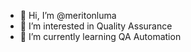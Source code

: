 - 👋 Hi, I’m @meritonluma
- 👀 I’m interested in Quality Assurance 
- 🌱 I’m currently learning QA Automation 
